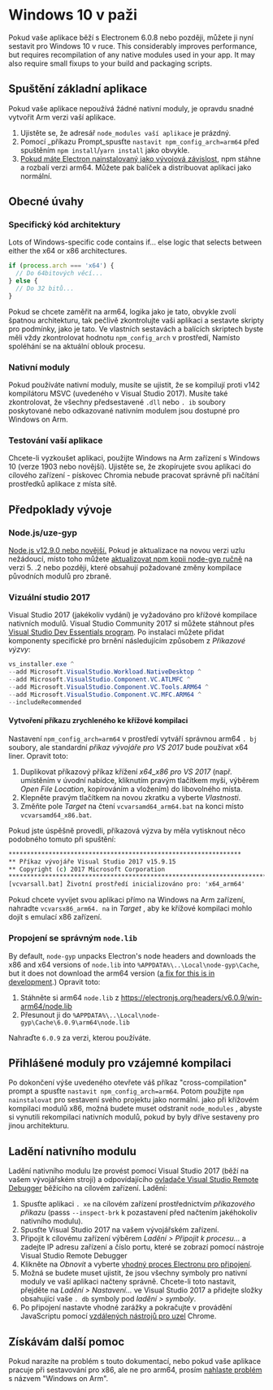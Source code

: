 # Windows 10 v paži

Pokud vaše aplikace běží s Electronem 6.0.8 nebo později, můžete ji nyní sestavit pro Windows 10 v ruce. This considerably improves performance, but requires recompilation of any native modules used in your app. It may also require small fixups to your build and packaging scripts.

## Spuštění základní aplikace
Pokud vaše aplikace nepoužívá žádné nativní moduly, je opravdu snadné vytvořit Arm verzi vaší aplikace.

1. Ujistěte se, že adresář `node_modules vaší aplikace` je prázdný.
2. Pomocí _příkazu Prompt_spusťte `nastavit npm_config_arch=arm64` před spuštěním `npm install`/`yarn install` jako obvykle.
3. [Pokud máte Electron nainstalovaný jako vývojová závislost](first-app.md), npm stáhne a rozbalí verzi arm64. Můžete pak balíček a distribuovat aplikaci jako normální.

## Obecné úvahy

### Specifický kód architektury

Lots of Windows-specific code contains if... else logic that selects between either the x64 or x86 architectures.

```js
if (process.arch === 'x64') {
  // Do 64bitových věcí...
} else {
  // Do 32 bitů...
}
```

Pokud se chcete zaměřit na arm64, logika jako je tato, obvykle zvolí špatnou architekturu, tak pečlivě zkontrolujte vaši aplikaci a sestavte skripty pro podmínky, jako je tato. Ve vlastních sestavách a balících skriptech byste měli vždy zkontrolovat hodnotu `npm_config_arch` v prostředí, Namísto spoléhání se na aktuální oblouk procesu.

### Nativní moduly
Pokud používáte nativní moduly, musíte se ujistit, že se kompilují proti v142 kompilátoru MSVC (uvedeného v Visual Studio 2017). Musíte také zkontrolovat, že všechny předsestavené `.dll` nebo `. ib` soubory poskytované nebo odkazované nativním modulem jsou dostupné pro Windows on Arm.

### Testování vaší aplikace
Chcete-li vyzkoušet aplikaci, použijte Windows na Arm zařízení s Windows 10 (verze 1903 nebo novější). Ujistěte se, že zkopírujete svou aplikaci do cílového zařízení - pískovec Chromia nebude pracovat správně při načítání prostředků aplikace z místa sítě.

## Předpoklady vývoje
### Node.js/uze-gyp

[Node.js v12.9.0 nebo novější.](https://nodejs.org/en/) Pokud je aktualizace na novou verzi uzlu nežádoucí, místo toho můžete [aktualizovat npm kopii node-gyp ručně](https://github.com/nodejs/node-gyp/wiki/Updating-npm's-bundled-node-gyp) na verzi 5. .2 nebo později, které obsahují požadované změny kompilace původních modulů pro zbraně.

### Vizuální studio 2017
Visual Studio 2017 (jakékoliv vydání) je vyžadováno pro křížové kompilace nativních modulů. Visual Studio Community 2017 si můžete stáhnout přes [Visual Studio Dev Essentials program](https://visualstudio.microsoft.com/dev-essentials/). Po instalaci můžete přidat komponenty specifické pro brnění následujícím způsobem z _Příkazové výzvy_:

```powershell
vs_installer.exe ^
--add Microsoft.VisualStudio.Workload.NativeDesktop ^
--add Microsoft.VisualStudio.Component.VC.ATLMFC ^
--add Microsoft.VisualStudio.Component.VC.Tools.ARM64 ^
--add Microsoft.VisualStudio.Component.VC.MFC.ARM64 ^
--includeRecommended
```

#### Vytvoření příkazu zrychleného ke křížové kompilaci
Nastavení `npm_config_arch=arm64` v prostředí vytváří správnou arm64 `. bj` soubory, ale standardní _příkaz vývojáře pro VS 2017_ bude používat x64 liner. Opravit toto:

1. Duplikovat příkazový příkaz křížení _x64_x86 pro VS 2017_ (např. umístěním v úvodní nabídce, kliknutím pravým tlačítkem myši, výběrem _Open File Location_, kopírováním a vložením) do libovolného místa.
2. Klepněte pravým tlačítkem na novou zkratku a vyberte _Vlastnosti_.
3. Změňte pole _Target_ na čtení `vcvarsamd64_arm64.bat` na konci místo `vcvarsamd64_x86.bat`.

Pokud jste úspěšně provedli, příkazová výzva by měla vytisknout něco podobného tomuto při spuštění:

```bat
****************************************************************
** Příkaz vývojáře Visual Studio 2017 v15.9.15
** Copyright (c) 2017 Microsoft Corporation
**********************************************************************************************
[vcvarsall.bat] Životní prostředí inicializováno pro: 'x64_arm64'
```

Pokud chcete vyvíjet svou aplikaci přímo na Windows na Arm zařízení, nahradte `vcvarsx86_arm64. na` in _Target_ , aby ke křížové kompilaci mohlo dojít s emulací x86 zařízení.

### Propojení se správným `node.lib`

By default, `node-gyp` unpacks Electron's node headers and downloads the x86 and x64 versions of `node.lib` into `%APPDATA%\..\Local\node-gyp\Cache`, but it does not download the arm64 version ([a fix for this is in development](https://github.com/nodejs/node-gyp/pull/1875).) Opravit toto:

1. Stáhněte si arm64 `node.lib` z https://electronjs.org/headers/v6.0.9/win-arm64/node.lib
2. Přesunout ji do `%APPDATA%\..\Local\node-gyp\Cache\6.0.9\arm64\node.lib`

Nahraďte `6.0.9` za verzi, kterou používáte.


## Přihlášené moduly pro vzájemné kompilaci
Po dokončení výše uvedeného otevřete váš příkaz "cross-compilation" prompt a spusťte `nastavit npm_config_arch=arm64`. Potom použijte `npm nainstalovat` pro sestavení svého projektu jako normální. jako při křížovém kompilaci modulů x86, možná budete muset odstranit `node_modules` , abyste si vynutili rekompilaci nativních modulů, pokud by byly dříve sestaveny pro jinou architekturu.

## Ladění nativního modulu

Ladění nativního modulu lze provést pomocí Visual Studio 2017 (běží na vašem vývojářském stroji) a odpovídajícího [ovladače Visual Studio Remote Debugger](https://docs.microsoft.com/en-us/visualstudio/debugger/remote-debugging-cpp?view=vs-2019) běžícího na cílovém zařízení. Ladění:

1. Spusťte aplikaci `. xe` na cílovém zařízení prostřednictvím _příkazového příkazu_ (passs `--inspect-brk` k pozastavení před načtením jakéhokoliv nativního modulu).
2. Spusťte Visual Studio 2017 na vašem vývojářském zařízení.
3. Připojit k cílovému zařízení výběrem _Ladění > Připojit k procesu..._ a zadejte IP adresu zařízení a číslo portu, které se zobrazí pomocí nástroje Visual Studio Remote Debugger
4. Klikněte na _Obnovit_ a vyberte [vhodný proces Electronu pro připojení](../development/debug-instructions-windows.md).
5. Možná se budete muset ujistit, že jsou všechny symboly pro nativní moduly ve vaší aplikaci načteny správně. Chcete-li toto nastavit, přejděte na _Ladění > Nastavení..._ ve Visual Studio 2017 a přidejte složky obsahující vaše `. db` symboly pod _ladění > symboly_.
5. Po připojení nastavte vhodné zarážky a pokračujte v provádění JavaScriptu pomocí [vzdálených nástrojů pro uzel](debugging-main-process.md) Chrome.

## Získávám další pomoc
Pokud narazíte na problém s touto dokumentací, nebo pokud vaše aplikace pracuje při sestavování pro x86, ale ne pro arm64, prosím [nahlaste problém](../development/issues.md) s názvem "Windows on Arm".
